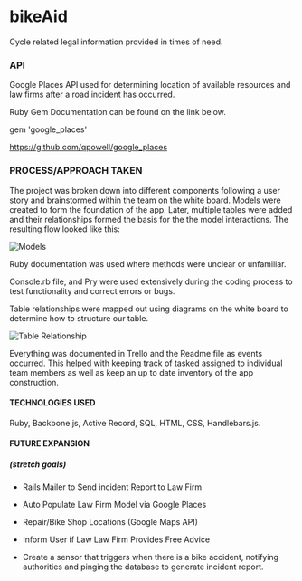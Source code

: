 # bikeAid

Cycle related legal information provided in times of need.  

### API
Google Places API used for determining location of available resources and law firms after a road incident has occurred.  

Ruby Gem Documentation can be found on the link below.  

gem 'google_places'

https://github.com/qpowell/google_places

### PROCESS/APPROACH TAKEN

The project was broken down into different components following a user story and brainstormed within the team on the white board. Models were created to form the foundation of the app.  Later, multiple tables were added and their relationships formed the basis for the the model interactions. The resulting flow looked like this:

![Models](https://github.com/tecurtain/bikeAid/blob/master/app/assets/images/models.png?raw=true)

Ruby documentation was used where methods were unclear or unfamiliar.  

Console.rb file, and Pry were used extensively during the coding process to test functionality and correct errors or bugs.  

Table relationships were mapped out using diagrams on the white board to determine how to structure our table.  

![Table Relationship](https://github.com/tecurtain/bikeAid/blob/master/app/assets/images/models+relationships+goals.jpg?raw=true)


Everything was documented in Trello and the Readme file as events occurred.  This helped with keeping track of tasked assigned to individual team members as well as keep an up to date inventory of the app construction.  

#### TECHNOLOGIES USED </break>
Ruby, Backbone.js, Active Record, SQL, HTML, CSS, Handlebars.js.

#### FUTURE EXPANSION
##### (stretch goals)
* Rails Mailer to Send incident Report to Law Firm

* Auto Populate Law Firm Model via Google Places

* Repair/Bike Shop Locations (Google Maps API)

* Inform User if Law Law Firm Provides Free Advice

* Create a sensor that triggers when there is a bike accident, notifying authorities and pinging the database to generate incident report.
